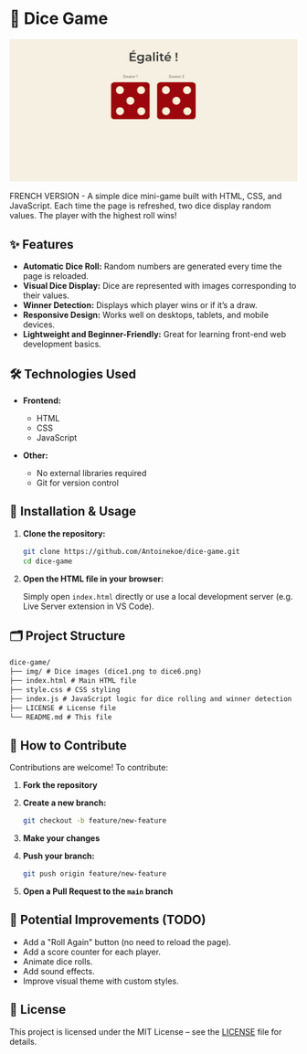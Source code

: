 # 🎲 Dice Game

[![Dice Game Screenshot](img/screenshot-dice.PNG)]()

FRENCH VERSION - A simple dice mini-game built with HTML, CSS, and JavaScript. Each time the page is refreshed, two dice display random values. The player with the highest roll wins!

## ✨ Features

- **Automatic Dice Roll:** Random numbers are generated every time the page is reloaded.
- **Visual Dice Display:** Dice are represented with images corresponding to their values.
- **Winner Detection:** Displays which player wins or if it’s a draw.
- **Responsive Design:** Works well on desktops, tablets, and mobile devices.
- **Lightweight and Beginner-Friendly:** Great for learning front-end web development basics.

## 🛠️ Technologies Used

- **Frontend:**

  - HTML
  - CSS
  - JavaScript

- **Other:**
  - No external libraries required
  - Git for version control

## 🚀 Installation & Usage

1. **Clone the repository:**

   ```bash
   git clone https://github.com/Antoinekoe/dice-game.git
   cd dice-game
   ```

2. **Open the HTML file in your browser:**

   Simply open `index.html` directly or use a local development server (e.g. Live Server extension in VS Code).

## 🗂️ Project Structure

```
dice-game/
├── img/ # Dice images (dice1.png to dice6.png)
├── index.html # Main HTML file
├── style.css # CSS styling
├── index.js # JavaScript logic for dice rolling and winner detection
├── LICENSE # License file
└── README.md # This file
```

## 🤝 How to Contribute

Contributions are welcome! To contribute:

1. **Fork the repository**
2. **Create a new branch:**

   ```bash
   git checkout -b feature/new-feature
   ```

3. **Make your changes**
4. **Push your branch:**

   ```bash
   git push origin feature/new-feature
   ```

5. **Open a Pull Request to the `main` branch**

## 🔧 Potential Improvements (TODO)

- Add a "Roll Again" button (no need to reload the page).
- Add a score counter for each player.
- Animate dice rolls.
- Add sound effects.
- Improve visual theme with custom styles.

## 🔑 License

This project is licensed under the MIT License – see the [LICENSE](LICENSE) file for details.
